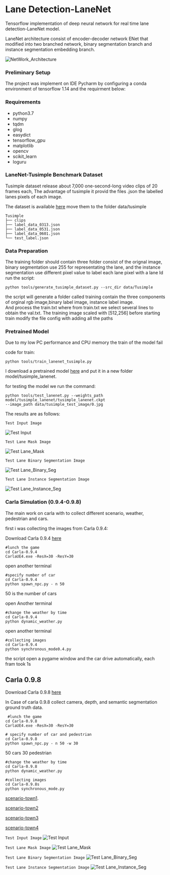 # Lane Detection-LaneNet
Tensorflow implementation of deep neural network for real time lane detection-LaneNet model.


LaneNet architecture consist of encoder-decoder network ENet that modified into two branched network, binary segmentation branch and instance segmentation embedding branch.

![NetWork_Architecture](./data/source_image/network_architecture.png)


### Preliminary Setup
The project was implement on IDE Pycharm by configuring a conda environment of tensorflow 1.14 and the requirment below:
### Requirements 
- python3.7
- numpy
- tqdm
- glog
- easydict
- tensorflow_gpu
- matplotlib
- opencv
- scikit_learn
- loguru

### LaneNet-Tusimple Benchmark Dataset
Tusimple dataset release about 7,000 one-second-long video clips of 20 frames each, The advantage of tusimple it provid the files .json the labelled lanes pixels of each image.

The dataset is available [here](https://github.com/TuSimple/tusimple-benchmark/issues/3) move them to the folder data/tusimple
```
Tusimple
├── clips
├── label_data_0313.json
├── label_data_0531.json
├── label_data_0601.json
└── test_label.json
```

### Data Preparation
The training folder should contain three folder consist of the orignal image, binary segmentation use 255 for representating the lane, and the instance segmentation use different pixel value to label each lane pixel with a lane Id
run the script:

```
python tools/generate_tusimple_dataset.py --src_dir data/Tusimple
```
the script will generate a folder called training contain the three components of orginal rgb image,binary label image, instance label image.  
And process the train.txt where from train.txt we select several lines to obtain the val.txt.
The training image scaled with [512,256] before starting train modify the file config with adding all the paths 

### Pretrained Model 
Due to my low PC performance and CPU memory the train of the model fail 

code for train:
```
python tools/train_lanenet_tusimple.py 
```  

I download a pretrained model [here](https://www.dropbox.com/sh/0b6r0ljqi76kyg9/AADedYWO3bnx4PhK1BmbJkJKa?dl=0)
and put it in a new folder model/tusimple_lanenet.

for testing the model we run the command:
```
python tools/test_lanenet.py --weights_path model/tusimple_lanenet/tusimple_lanenet.ckpt
--image_path data/tusimple_test_image/0.jpg
```
The results are as follows:

`Test Input Image`

![Test Input](./data/tusimple_test_image/0.jpg)

`Test Lane Mask Image`

![Test Lane_Mask](./data/source_image/lanenet_mask_result.png)

`Test Lane Binary Segmentation Image`

![Test Lane_Binary_Seg](./data/source_image/lanenet_binary_seg.png)

`Test Lane Instance Segmentation Image`

![Test Lane_Instance_Seg](./data/source_image/lanenet_instance_seg.png)


### Carla Simulation (0.9.4-0.9.8)
The main work on carla with to collect different scenario, weather, pedestrian and cars.

first i was collecting the images from Carla 0.9.4:


Download Carla 0.9.4 [here](https://github.com/carla-simulator/carla/releases)

```
#lunch the game
cd Carla-0.9.4
CarlaUE4.exe -ResX=30 -ResY=30
```
open another terminal
```
#specify number of car
cd Carla-0.9.4
python spawn_npc.py - n 50
```
50 is the number of cars

 open Another terminal
```
#change the weather by time 
cd Carla-0.9.4
python dynamic_weather.py 
```
open another terminal

```
#collecting images 
cd Carla-0.9.4
python synchronous_mode0.4.py
```
the script open a pygame window and the car drive automatically, each fram took 1s

## Carla 0.9.8
Download Carla 0.9.8 [here](https://github.com/carla-simulator/carla/releases)

In Case of carla 0.9.8 collect camera, depth, and semantic segmentation ground truth data.

```
 #lunch the game
cd Carla-0.9.8
CarlaUE4.exe -ResX=30 -ResY=30
```
```
# specify number of car and pedestrian
cd Carla-0.9.8
python spawn_npc.py - n 50 -w 30
```
50 cars 30 pedestrian

```
#change the weather by time 
cd Carla-0.9.8
python dynamic_weather.py 
```
```
#collecting images 
cd Carla-0.9.8s
python synchronous_mode.py
```


[scenario-town1](https://drive.google.com/drive/folders/128tcsFxrl0szV38DdWNvUzj2Osvp_odc).


[scenario-town2](https://drive.google.com/drive/folders/1qiBYl0wkQvdrqPscdtc-E2ljaTDw2Kok)


[scenario-town3](https://drive.google.com/drive/folders/1NhIBWroFArrGjdPYMNMFMk9Pci-6EIGz)


[scenario-town4](https://drive.google.com/drive/folders/1NhIBWroFArrGjdPYMNMFMk9Pci-6EIGz)

`Test Input Image`
![Test Input](./data/source_image/00005360.png)




`Test Lane Mask Image`
![Test Lane_Mask](./data/source_image/src_image.png)




`Test Lane Binary Segmentation Image`
![Test Lane_Binary_Seg](./data/source_image/binary_image.png)

`Test Lane Instance Segmentation Image`
![Test Lane_Instance_Seg](./data/source_image/instance_image.png)

